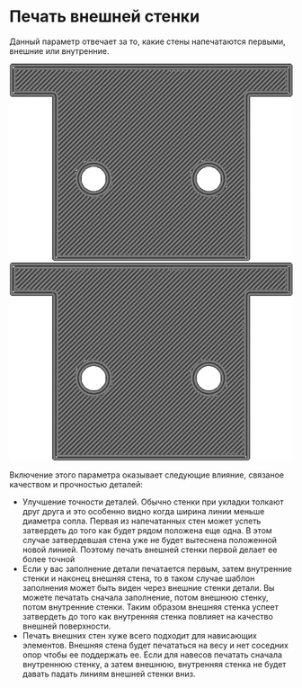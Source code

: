 Печать внешней стенки
====
Данный параметр отвечает за то, какие стены напечатаются первыми, внешние или внутренние.

![Внутренние стенки печатаются первыми](../../../articles/images/outer_inset_first_disabled.gif)
![Внешние стенки печатаются первыми](../../../articles/images/outer_inset_first_enabled.gif)

Включение этого параметра оказывает следующие влияние, связаное  качеством и прочностью деталей:

* Улучшение точности деталей. Обычно стенки при укладки толкают друг друга и это особенно видно когда ширина линии меньше диаметра сопла. Первая из напечатанных стен может успеть затвердеть до того как будет рядом положена еще одна. В этом случае затвердевшая стена уже не будет вытеснена положенной новой линией. Поэтому печать внешней стенки первой делает ее более точной
* Если у вас заполнение детали печатается первым, затем внутренние стенки и наконец внешняя стена, то в таком случае шаблон заполнения может быть виден через внешние стенки детали. Вы можете печатать сначала заполнение, потом внешнюю стенку, потом  внутренние стенки. Таким образом внешняя стенка успеет затвердеть до того как внутренняя стенка повлияет на качество внешней поверхности.
* Печать внешних стен хуже всего подходит для нависающих элементов. Внешняя стена будет печататься на весу и нет соседних опор чтобы ее поддержать ее. Если для навесов печатать сначала внутреннюю стенку, а затем внешнюю, внутренняя стенка не будет давать падать линиям внешней стенки вниз.
